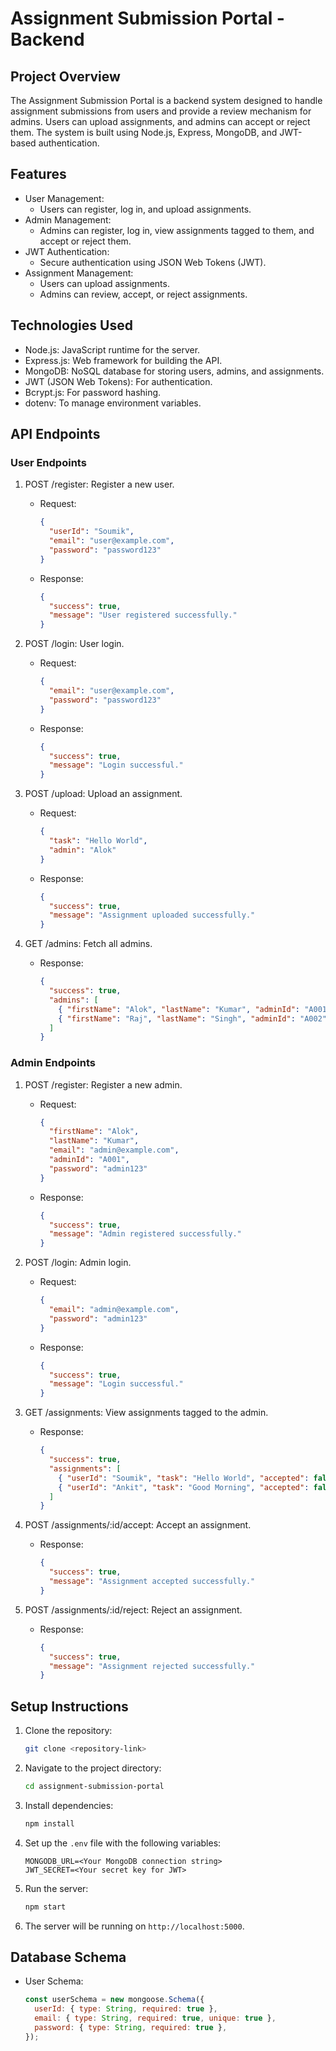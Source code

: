 # Assignment Submission Portal - Backend

## Project Overview

The Assignment Submission Portal is a backend system designed to handle assignment submissions from users and provide a review mechanism for admins. Users can upload assignments, and admins can accept or reject them. The system is built using Node.js, Express, MongoDB, and JWT-based authentication.

## Features

- User Management:
  - Users can register, log in, and upload assignments.
- Admin Management:
  - Admins can register, log in, view assignments tagged to them, and accept or reject them.
- JWT Authentication:
  - Secure authentication using JSON Web Tokens (JWT).
- Assignment Management:
  - Users can upload assignments.
  - Admins can review, accept, or reject assignments.

## Technologies Used

- Node.js: JavaScript runtime for the server.
- Express.js: Web framework for building the API.
- MongoDB: NoSQL database for storing users, admins, and assignments.
- JWT (JSON Web Tokens): For authentication.
- Bcrypt.js: For password hashing.
- dotenv: To manage environment variables.

## API Endpoints

### User Endpoints

1. POST /register: Register a new user.
    - Request: 
      ```json
      {
        "userId": "Soumik",
        "email": "user@example.com",
        "password": "password123"
      }
      ```
    - Response:
      ```json
      {
        "success": true,
        "message": "User registered successfully."
      }
      ```

2. POST /login: User login.
    - Request:
      ```json
      {
        "email": "user@example.com",
        "password": "password123"
      }
      ```
    - Response:
      ```json
      {
        "success": true,
        "message": "Login successful."
      }
      ```

3. POST /upload: Upload an assignment.
    - Request:
      ```json
      {
        "task": "Hello World",
        "admin": "Alok"
      }
      ```
    - Response:
      ```json
      {
        "success": true,
        "message": "Assignment uploaded successfully."
      }
      ```

4. GET /admins: Fetch all admins.
    - Response:
      ```json
      {
        "success": true,
        "admins": [
          { "firstName": "Alok", "lastName": "Kumar", "adminId": "A001" },
          { "firstName": "Raj", "lastName": "Singh", "adminId": "A002" }
        ]
      }
      ```

### Admin Endpoints

1. POST /register: Register a new admin.
    - Request:
      ```json
      {
        "firstName": "Alok",
        "lastName": "Kumar",
        "email": "admin@example.com",
        "adminId": "A001",
        "password": "admin123"
      }
      ```
    - Response:
      ```json
      {
        "success": true,
        "message": "Admin registered successfully."
      }
      ```

2. POST /login: Admin login.
    - Request:
      ```json
      {
        "email": "admin@example.com",
        "password": "admin123"
      }
      ```
    - Response:
      ```json
      {
        "success": true,
        "message": "Login successful."
      }
      ```

3. GET /assignments: View assignments tagged to the admin.
    - Response:
      ```json
      {
        "success": true,
        "assignments": [
          { "userId": "Soumik", "task": "Hello World", "accepted": false, "rejected": false },
          { "userId": "Ankit", "task": "Good Morning", "accepted": false, "rejected": false }
        ]
      }
      ```

4. POST /assignments/:id/accept: Accept an assignment.
    - Response:
      ```json
      {
        "success": true,
        "message": "Assignment accepted successfully."
      }
      ```

5. POST /assignments/:id/reject: Reject an assignment.
    - Response:
      ```json
      {
        "success": true,
        "message": "Assignment rejected successfully."
      }
      ```

## Setup Instructions

1. Clone the repository:
    ```bash
    git clone <repository-link>
    ```

2. Navigate to the project directory:
    ```bash
    cd assignment-submission-portal
    ```

3. Install dependencies:
    ```bash
    npm install
    ```

4. Set up the `.env` file with the following variables:
    ```plaintext
    MONGODB_URL=<Your MongoDB connection string>
    JWT_SECRET=<Your secret key for JWT>
    ```

5. Run the server:
    ```bash
    npm start
    ```

6. The server will be running on `http://localhost:5000`.

## Database Schema

- User Schema:
  ```javascript
  const userSchema = new mongoose.Schema({
    userId: { type: String, required: true },
    email: { type: String, required: true, unique: true },
    password: { type: String, required: true },
  });
